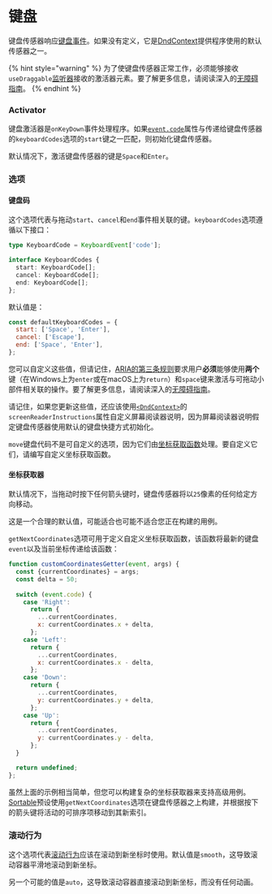 # 键盘

键盘传感器响应[键盘事件](https://developer.mozilla.org/en-US/docs/Web/API/KeyboardEvent)。如果没有定义，它是[DndContext](../context-provider/)提供程序使用的默认传感器之一。

{% hint style="warning" %}
为了使键盘传感器正常工作，必须能够接收`useDraggable`[监听器](../draggable/usedraggable.md#listeners)接收的激活器元素。要了解更多信息，请阅读深入的[无障碍指南](../../guides/accessibility.md)。
{% endhint %}

### Activator

键盘激活器是`onKeyDown`事件处理程序。如果[`event.code`](https://developer.mozilla.org/en-US/docs/Web/API/KeyboardEvent/code)属性与传递给键盘传感器的`keyboardCodes`选项的`start`键之一匹配，则初始化键盘传感器。

默认情况下，激活键盘传感器的键是`Space`和`Enter`。

### 选项

#### 键盘码

这个选项代表与拖动`start`、`cancel`和`end`事件相关联的键。`keyboardCodes`选项遵循以下接口：

```typescript
type KeyboardCode = KeyboardEvent['code'];

interface KeyboardCodes {
  start: KeyboardCode[];
  cancel: KeyboardCode[];
  end: KeyboardCode[];
};
```

默认值是：

```javascript
const defaultKeyboardCodes = {
  start: ['Space', 'Enter'],
  cancel: ['Escape'],
  end: ['Space', 'Enter'],
};
```

您可以自定义这些值，但请记住，[ARIA的第三条规则](https://www.w3.org/TR/using-aria/#3rdrule)要求用户**必须**能够使用**两个**键（在Windows上为`enter`或在macOS上为`return`）和`space`键来激活与可拖动小部件相关联的操作。要了解更多信息，请阅读深入的[无障碍指南](../../guides/accessibility.md)。

请记住，如果您更新这些值，还应该使用[`<DndContext>`](../context-provider/)的`screenReaderInstructions`属性自定义屏幕阅读器说明，因为屏幕阅读器说明假定键盘传感器使用默认的键盘快捷方式初始化。

`move`键盘代码不是可自定义的选项，因为它们由[坐标获取函数](keyboard.md#coordinates-getter)处理。要自定义它们，请编写自定义坐标获取函数。

#### 坐标获取器

默认情况下，当拖动时按下任何箭头键时，键盘传感器将以`25`像素的任何给定方向移动。

这是一个合理的默认值，可能适合也可能不适合您正在构建的用例。

`getNextCoordinates`选项可用于定义自定义坐标获取函数，该函数将最新的键盘`event`以及当前坐标传递给该函数：

```javascript
function customCoordinatesGetter(event, args) {
  const {currentCoordinates} = args;
  const delta = 50;
  
  switch (event.code) {
    case 'Right':
      return {
        ...currentCoordinates,
        x: currentCoordinates.x + delta,
      };
    case 'Left':
      return {
        ...currentCoordinates,
        x: currentCoordinates.x - delta,
      };
    case 'Down':
      return {
        ...currentCoordinates,
        y: currentCoordinates.y + delta,
      };
    case 'Up':
      return {
        ...currentCoordinates,
        y: currentCoordinates.y - delta,
      };
  }

  return undefined;
};
```

虽然上面的示例相当简单，但您可以构建复杂的坐标获取器来支持高级用例。[Sortable](../../presets/sortable/)预设使用`getNextCoordinates`选项在键盘传感器之上构建，并根据按下的箭头键将活动的可排序项移动到其新索引。

### 滚动行为

这个选项代表[滚动行为](https://developer.mozilla.org/en-US/docs/Web/API/Window/scrollTo)应该在滚动到新坐标时使用。默认值是`smooth`，这导致滚动容器平滑地滚动到新坐标。

另一个可能的值是`auto`，这导致滚动容器直接滚动到新坐标，而没有任何动画。

